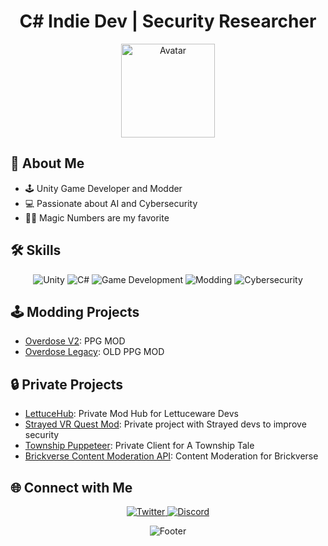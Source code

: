 <!-- Header -->
<h1 align="center">
  C# Indie Dev | Security Researcher
</h1>

<!-- Avatar -->
<p align="center">
  <img src="https://avatars.githubusercontent.com/u/77551307?v=4" alt="Avatar" width="150" height="150">
</p>

<!-- About Me -->
## 🚀 About Me

- 🕹️ Unity Game Developer and Modder
- 💻 Passionate about AI and Cybersecurity
- 🧙‍♂️ Magic Numbers are my favorite

<!-- Skills -->
## 🛠️ Skills

<p align="center">
  <img src="https://img.shields.io/badge/-Unity-000000?style=for-the-badge&logo=unity&logoColor=white" alt="Unity">
  <img src="https://img.shields.io/badge/-C%23-239120?style=for-the-badge&logo=c-sharp&logoColor=white" alt="C#">
  <img src="https://img.shields.io/badge/-Game%20Development-3498DB?style=for-the-badge" alt="Game Development">
  <img src="https://img.shields.io/badge/-Modding-8E44AD?style=for-the-badge" alt="Modding">
  <img src="https://img.shields.io/badge/-Cybersecurity-FF7F50?style=for-the-badge" alt="Cybersecurity">
</p>

<!-- Modding Projects -->
## 🕹️ Modding Projects

- [Overdose V2](https://github.com/MerelyMiserable/Overdose-V2): PPG MOD
- [Overdose Legacy](https://github.com/MerelyMiserable/Overdose-Legacy): OLD PPG MOD

<!-- Work History -->


<!-- Private Projects -->
## 🔒 Private Projects

- [LettuceHub](): Private Mod Hub for Lettuceware Devs
- [Strayed VR Quest Mod](): Private project with Strayed devs to improve security
- [Township Puppeteer](): Private Client for A Township Tale
- [Brickverse Content Moderation API](): Content Moderation for Brickverse

<!-- Connect with Me -->
## 🌐 Connect with Me

<p align="center">
  <a href="https://twitter.com/MerelyMisery">
    <img src="https://img.shields.io/badge/Twitter-1DA1F2?style=for-the-badge&logo=twitter&logoColor=white" alt="Twitter">
  </a>
  <a href="https://discord.gg/Xbxj65KpSm">
    <img src="https://img.shields.io/badge/Discord-7289DA?style=for-the-badge&logo=discord&logoColor=white" alt="Discord">
  </a>
</p>

<!-- Footer -->
<p align="center">
  <img src="https://capsule-render.vercel.app/api?type=waving&color=gradient&height=65&section=footer&text=Let's%20Build%20Something%20Awesome!&fontSize=20&fontAlignY=35&animation=fadeIn" alt="Footer">
</p>
